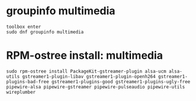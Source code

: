 # groupinfo multimedia
```
toolbox enter
sudo dnf groupinfo multimedia
```

# RPM-ostree install: multimedia
```
sudo rpm-ostree install PackageKit-gstreamer-plugin alsa-ucm alsa-utils gstreamer1-plugin-libav gstreamer1-plugin-openh264 gstreamer1-plugins-bad-free gstreamer1-plugins-good gstreamer1-plugins-ugly-free pipewire-alsa pipewire-gstreamer pipewire-pulseaudio pipewire-utils wireplumber
```
